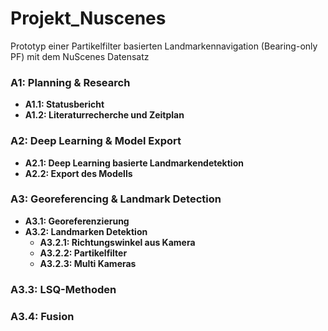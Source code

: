 # Projekt_Nuscenes
Prototyp einer Partikelfilter basierten Landmarkennavigation (Bearing-only PF) mit dem NuScenes Datensatz
### A1: Planning & Research
- **A1.1: Statusbericht**  
- **A1.2: Literaturrecherche und Zeitplan**

### A2: Deep Learning & Model Export
- **A2.1: Deep Learning basierte Landmarkendetektion**  
- **A2.2: Export des Modells**

### A3: Georeferencing & Landmark Detection
- **A3.1: Georeferenzierung**  
- **A3.2: Landmarken Detektion**  
  - **A3.2.1: Richtungswinkel aus Kamera**  
  - **A3.2.2: Partikelfilter**  
  - **A3.2.3: Multi Kameras**  

### A3.3: LSQ-Methoden

### A3.4: Fusion
